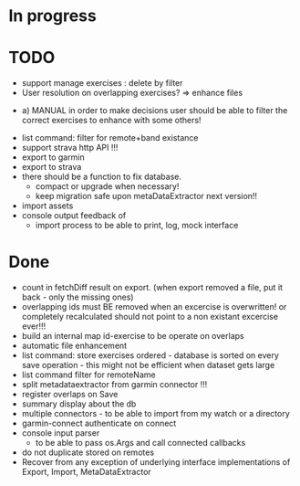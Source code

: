 # In progress

# TODO

* support manage exercises : delete by filter
* User resolution on overlapping exercises? => enhance files
- a) MANUAL in order to make decisions user should be able to filter the correct exercises to enhance with some others!
* list command: filter for remote+band existance
* support strava http API !!!
* export to garmin
* export to strava
* there should be a function to fix database.
  - compact or upgrade when necessary!
  - keep migration safe upon metaDataExtractor next version!!
* import assets
* console output feedback of
  * import process to be able to print, log, mock interface

# Done

* count in fetchDiff result on export. (when export removed a file, put it back - only the missing ones)
* overlapping ids must BE removed when an excercise is overwritten! or completely recalculated
 should not point to a non existant excercise ever!!!
* build an internal map id-exercise to be operate on overlaps
* automatic file enhancement
* list command: store exercises ordered - database is sorted on every save operation - this might not be efficient when dataset gets large
* list command filter for remoteName
* split metadataextractor from garmin connector !!!
* register overlaps on Save
* summary display about the db
* multiple connectors - to be able to import from my watch or a directory
* garmin-connect authenticate on connect
* console input parser
  - to be able to pass os.Args and call connected callbacks
* do not duplicate stored on remotes
* Recover from any exception of underlying interface implementations of
  Export, Import, MetaDataExtractor
